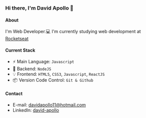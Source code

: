 ### Hi there, I'm David Apollo 👋

#### About
I'm Web Developer.💻 I'm currently studying web development at [Rocketseat](https://www.rocketseat.com.br/)

#### Current Stack
- ⚡️ Main Language: `Javascript`
- 📡 Backend: `NodeJS`
- 💡 Frontend: `HTML5`, `CSS3`, `Javascript`, `ReactJS`
- 📦️ Version Code Control: `Git & Github`

#### Contact
- E-mail: davidapollo11@hotmail.com
- LinkedIn: [david-apollo](https://www.linkedin.com/in/david-apollo-375a23111/)
